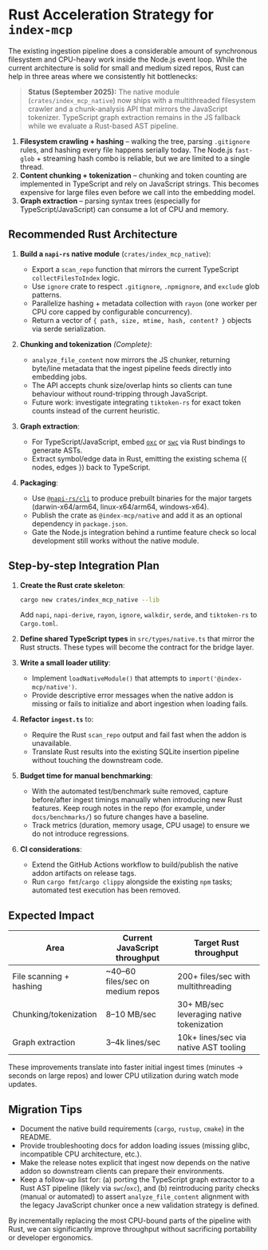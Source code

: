 # Rust Acceleration Strategy for `index-mcp`

The existing ingestion pipeline does a considerable amount of synchronous filesystem and CPU-heavy work inside the Node.js event loop. While the current architecture is solid for small and medium sized repos, Rust can help in three areas where we consistently hit bottlenecks:

> **Status (September 2025):** The native module (`crates/index_mcp_native`) now ships with a multithreaded filesystem crawler and a chunk-analysis API that mirrors the JavaScript tokenizer. TypeScript graph extraction remains in the JS fallback while we evaluate a Rust-based AST pipeline.

1. **Filesystem crawling + hashing** – walking the tree, parsing `.gitignore` rules, and hashing every file happens serially today. The Node.js `fast-glob` + streaming hash combo is reliable, but we are limited to a single thread.
2. **Content chunking + tokenization** – chunking and token counting are implemented in TypeScript and rely on JavaScript strings. This becomes expensive for large files even before we call into the embedding model.
3. **Graph extraction** – parsing syntax trees (especially for TypeScript/JavaScript) can consume a lot of CPU and memory.

## Recommended Rust Architecture

1. **Build a `napi-rs` native module** (`crates/index_mcp_native`):
   - Export a `scan_repo` function that mirrors the current TypeScript `collectFilesToIndex` logic.
   - Use `ignore` crate to respect `.gitignore`, `.npmignore`, and `exclude` glob patterns.
   - Parallelize hashing + metadata collection with `rayon` (one worker per CPU core capped by configurable concurrency).
   - Return a vector of `{ path, size, mtime, hash, content? }` objects via serde serialization.

2. **Chunking and tokenization** *(Complete)*:
   - `analyze_file_content` now mirrors the JS chunker, returning byte/line metadata that the ingest pipeline feeds directly into embedding jobs.
   - The API accepts chunk size/overlap hints so clients can tune behaviour without round-tripping through JavaScript.
   - Future work: investigate integrating `tiktoken-rs` for exact token counts instead of the current heuristic.

3. **Graph extraction**:
   - For TypeScript/JavaScript, embed [`oxc`](https://github.com/oxc-project/oxc) or [`swc`](https://swc.rs/`) via Rust bindings to generate ASTs.
   - Extract symbol/edge data in Rust, emitting the existing schema ({ nodes, edges }) back to TypeScript.

4. **Packaging**:
   - Use [`@napi-rs/cli`](https://github.com/napi-rs/napi-rs/tree/main/cli) to produce prebuilt binaries for the major targets (darwin-x64/arm64, linux-x64/arm64, windows-x64).
   - Publish the crate as `@index-mcp/native` and add it as an optional dependency in `package.json`.
   - Gate the Node.js integration behind a runtime feature check so local development still works without the native module.

## Step-by-step Integration Plan

1. **Create the Rust crate skeleton**:
   ```bash
   cargo new crates/index_mcp_native --lib
   ```
   Add `napi`, `napi-derive`, `rayon`, `ignore`, `walkdir`, `serde`, and `tiktoken-rs` to `Cargo.toml`.

2. **Define shared TypeScript types** in `src/types/native.ts` that mirror the Rust structs. These types will become the contract for the bridge layer.

3. **Write a small loader utility**:
   - Implement `loadNativeModule()` that attempts to `import('@index-mcp/native')`.
   - Provide descriptive error messages when the native addon is missing or fails to initialize and abort ingestion when loading fails.

4. **Refactor `ingest.ts`** to:
   - Require the Rust `scan_repo` output and fail fast when the addon is unavailable.
   - Translate Rust results into the existing SQLite insertion pipeline without touching the downstream code.

5. **Budget time for manual benchmarking**:
   - With the automated test/benchmark suite removed, capture before/after ingest timings manually when introducing new Rust features. Keep rough notes in the repo (for example, under `docs/benchmarks/`) so future changes have a baseline.
   - Track metrics (duration, memory usage, CPU usage) to ensure we do not introduce regressions.

6. **CI considerations**:
   - Extend the GitHub Actions workflow to build/publish the native addon artifacts on release tags.
   - Run `cargo fmt`/`cargo clippy` alongside the existing `npm` tasks; automated test execution has been removed.

## Expected Impact

| Area                     | Current JavaScript throughput | Target Rust throughput |
|--------------------------|-------------------------------|------------------------|
| File scanning + hashing  | ~40–60 files/sec on medium repos | 200+ files/sec with multithreading |
| Chunking/tokenization    | 8–10 MB/sec                   | 30+ MB/sec leveraging native tokenization |
| Graph extraction         | 3–4k lines/sec                | 10k+ lines/sec via native AST tooling |

These improvements translate into faster initial ingest times (minutes → seconds on large repos) and lower CPU utilization during watch mode updates.

## Migration Tips

- Document the native build requirements (`cargo`, `rustup`, `cmake`) in the README.
- Provide troubleshooting docs for addon loading issues (missing glibc, incompatible CPU architecture, etc.).
- Make the release notes explicit that ingest now depends on the native addon so downstream clients can prepare their environments.
- Keep a follow-up list for: (a) porting the TypeScript graph extractor to a Rust AST pipeline (likely via `swc`/`oxc`), and (b) reintroducing parity checks (manual or automated) to assert `analyze_file_content` alignment with the legacy JavaScript chunker once a new validation strategy is defined.

By incrementally replacing the most CPU-bound parts of the pipeline with Rust, we can significantly improve throughput without sacrificing portability or developer ergonomics.
